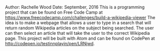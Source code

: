 Author: Rachelle Wood
Date: September, 2016
This is a programming project that can be found on Free Code Camp at https://www.freecodecamp.com/challenges/build-a-wikipedia-viewer
The idea is to make a webpage that allows a user to type in a search that will return random Wikipedia articles on the subject being searched. The user can then select an article that will take the user to the correct Wikipedia page. This project will be built with Atom and can be found on CodePen at http://codepen.io/testinnplayin/pen/LRNjwd.
